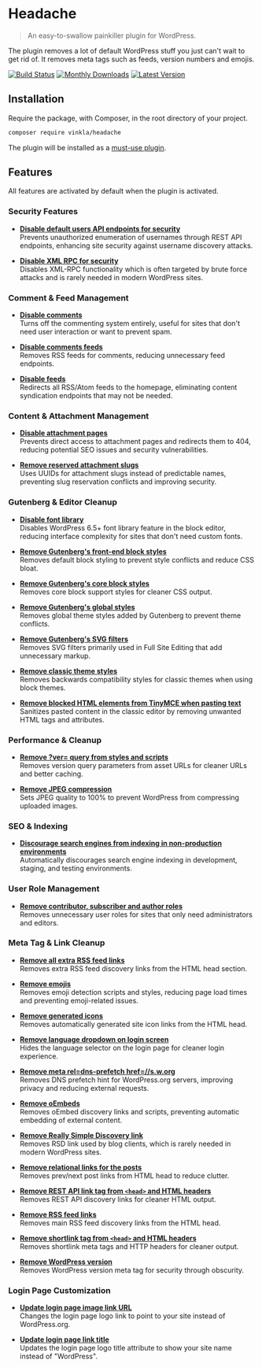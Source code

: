 # Headache

> An easy-to-swallow painkiller plugin for WordPress.

The plugin removes a lot of default WordPress stuff you just can't wait to get rid of. It removes meta tags such as feeds, version numbers and emojis.

[![Build Status](https://badgen.net/github/checks/vinkla/headache?label=build&icon=github)](https://github.com/vinkla/headache/actions)
[![Monthly Downloads](https://badgen.net/packagist/dm/vinkla/headache)](https://packagist.org/packages/vinkla/headache/stats)
[![Latest Version](https://badgen.net/packagist/v/vinkla/headache)](https://packagist.org/packages/vinkla/headache)

## Installation

Require the package, with Composer, in the root directory of your project.

```sh
composer require vinkla/headache
```

The plugin will be installed as a [must-use plugin](https://github.com/vinkla/wordplate#must-use-plugins).

## Features

All features are activated by default when the plugin is activated.

### Security Features

- **[Disable default users API endpoints for security](https://github.com/vinkla/headache/blob/96a91c7446efc70a1031d11a172e3dfb0164b6fa/headache.php#L106-L121)**  
  Prevents unauthorized enumeration of usernames through REST API endpoints, enhancing site security against username discovery attacks.

- **[Disable XML RPC for security](https://github.com/vinkla/headache/blob/96a91c7446efc70a1031d11a172e3dfb0164b6fa/headache.php#L50-L52)**  
  Disables XML-RPC functionality which is often targeted by brute force attacks and is rarely needed in modern WordPress sites.

### Comment & Feed Management

- **[Disable comments](https://github.com/vinkla/headache/blob/96a91c7446efc70a1031d11a172e3dfb0164b6fa/headache.php#L44-L45)**  
  Turns off the commenting system entirely, useful for sites that don't need user interaction or want to prevent spam.

- **[Disable comments feeds](https://github.com/vinkla/headache/blob/96a91c7446efc70a1031d11a172e3dfb0164b6fa/headache.php#L40-L42)**  
  Removes RSS feeds for comments, reducing unnecessary feed endpoints.

- **[Disable feeds](https://github.com/vinkla/headache/blob/96a91c7446efc70a1031d11a172e3dfb0164b6fa/headache.php#L26-L38)**  
  Redirects all RSS/Atom feeds to the homepage, eliminating content syndication endpoints that may not be needed.

### Content & Attachment Management

- **[Disable attachment pages](https://github.com/vinkla/headache/blob/96a91c7446efc70a1031d11a172e3dfb0164b6fa/headache.php#L222-L259)**  
  Prevents direct access to attachment pages and redirects them to 404, reducing potential SEO issues and security vulnerabilities.

- **[Remove reserved attachment slugs](https://github.com/vinkla/headache/blob/96a91c7446efc70a1031d11a172e3dfb0164b6fa/headache.php#L261-L285)**  
  Uses UUIDs for attachment slugs instead of predictable names, preventing slug reservation conflicts and improving security.

### Gutenberg & Editor Cleanup

- **[Disable font library](https://github.com/vinkla/headache/blob/96a91c7446efc70a1031d11a172e3dfb0164b6fa/headache.php#L326-L335)**  
  Disables WordPress 6.5+ font library feature in the block editor, reducing interface complexity for sites that don't need custom fonts.

- **[Remove Gutenberg's front-end block styles](https://github.com/vinkla/headache/blob/96a91c7446efc70a1031d11a172e3dfb0164b6fa/headache.php#L149-L156)**  
  Removes default block styling to prevent style conflicts and reduce CSS bloat.

- **[Remove Gutenberg's core block styles](https://github.com/vinkla/headache/blob/96a91c7446efc70a1031d11a172e3dfb0164b6fa/headache.php#L158-L163)**  
  Removes core block support styles for cleaner CSS output.

- **[Remove Gutenberg's global styles](https://github.com/vinkla/headache/blob/96a91c7446efc70a1031d11a172e3dfb0164b6fa/headache.php#L167-L174)**  
  Removes global theme styles added by Gutenberg to prevent theme conflicts.

- **[Remove Gutenberg's SVG filters](https://github.com/vinkla/headache/blob/96a91c7446efc70a1031d11a172e3dfb0164b6fa/headache.php#L185-L193)**  
  Removes SVG filters primarily used in Full Site Editing that add unnecessary markup.

- **[Remove classic theme styles](https://github.com/vinkla/headache/blob/96a91c7446efc70a1031d11a172e3dfb0164b6fa/headache.php#L176-L183)**  
  Removes backwards compatibility styles for classic themes when using block themes.

- **[Remove blocked HTML elements from TinyMCE when pasting text](https://github.com/vinkla/headache/blob/96a91c7446efc70a1031d11a172e3dfb0164b6fa/headache.php#L295-L324)**  
  Sanitizes pasted content in the classic editor by removing unwanted HTML tags and attributes.

### Performance & Cleanup

- **[Remove ?ver= query from styles and scripts](https://github.com/vinkla/headache/blob/96a91c7446efc70a1031d11a172e3dfb0164b6fa/headache.php#L195-L210)**  
  Removes version query parameters from asset URLs for cleaner URLs and better caching.

- **[Remove JPEG compression](https://github.com/vinkla/headache/blob/96a91c7446efc70a1031d11a172e3dfb0164b6fa/headache.php#L125-L131)**  
  Sets JPEG quality to 100% to prevent WordPress from compressing uploaded images.

### SEO & Indexing

- **[Discourage search engines from indexing in non-production environments](https://github.com/vinkla/headache/blob/96a91c7446efc70a1031d11a172e3dfb0164b6fa/headache.php#L287-L293)**  
  Automatically discourages search engine indexing in development, staging, and testing environments.

### User Role Management

- **[Remove contributor, subscriber and author roles](https://github.com/vinkla/headache/blob/96a91c7446efc70a1031d11a172e3dfb0164b6fa/headache.php#L212-L220)**  
  Removes unnecessary user roles for sites that only need administrators and editors.

### Meta Tag & Link Cleanup

- **[Remove all extra RSS feed links](https://github.com/vinkla/headache/blob/96a91c7446efc70a1031d11a172e3dfb0164b6fa/headache.php#L72-L73)**  
  Removes extra RSS feed discovery links from the HTML head section.

- **[Remove emojis](https://github.com/vinkla/headache/blob/96a91c7446efc70a1031d11a172e3dfb0164b6fa/headache.php#L90-L104)**  
  Removes emoji detection scripts and styles, reducing page load times and preventing emoji-related issues.

- **[Remove generated icons](https://github.com/vinkla/headache/blob/96a91c7446efc70a1031d11a172e3dfb0164b6fa/headache.php#L57-L58)**  
  Removes automatically generated site icon links from the HTML head.

- **[Remove language dropdown on login screen](https://github.com/vinkla/headache/blob/96a91c7446efc70a1031d11a172e3dfb0164b6fa/headache.php#L47-L48)**  
  Hides the language selector on the login page for cleaner login experience.

- **[Remove meta rel=dns-prefetch href=//s.w.org](https://github.com/vinkla/headache/blob/96a91c7446efc70a1031d11a172e3dfb0164b6fa/headache.php#L78-L79)**  
  Removes DNS prefetch hint for WordPress.org servers, improving privacy and reducing external requests.

- **[Remove oEmbeds](https://github.com/vinkla/headache/blob/96a91c7446efc70a1031d11a172e3dfb0164b6fa/headache.php#L102-L104)**  
  Removes oEmbed discovery links and scripts, preventing automatic embedding of external content.

- **[Remove Really Simple Discovery link](https://github.com/vinkla/headache/blob/96a91c7446efc70a1031d11a172e3dfb0164b6fa/headache.php#L66-L67)**  
  Removes RSD link used by blog clients, which is rarely needed in modern WordPress sites.

- **[Remove relational links for the posts](https://github.com/vinkla/headache/blob/96a91c7446efc70a1031d11a172e3dfb0164b6fa/headache.php#L81-L82)**  
  Removes prev/next post links from HTML head to reduce clutter.

- **[Remove REST API link tag from `<head>` and HTML headers](https://github.com/vinkla/headache/blob/96a91c7446efc70a1031d11a172e3dfb0164b6fa/headache.php#L84-L88)**  
  Removes REST API discovery links for cleaner HTML output.

- **[Remove RSS feed links](https://github.com/vinkla/headache/blob/96a91c7446efc70a1031d11a172e3dfb0164b6fa/headache.php#L69-L70)**  
  Removes main RSS feed discovery links from the HTML head.

- **[Remove shortlink tag from `<head>` and HTML headers](https://github.com/vinkla/headache/blob/96a91c7446efc70a1031d11a172e3dfb0164b6fa/headache.php#L60-L64)**  
  Removes shortlink meta tags and HTTP headers for cleaner output.

- **[Remove WordPress version](https://github.com/vinkla/headache/blob/96a91c7446efc70a1031d11a172e3dfb0164b6fa/headache.php#L54-L55)**  
  Removes WordPress version meta tag for security through obscurity.

### Login Page Customization

- **[Update login page image link URL](https://github.com/vinkla/headache/blob/96a91c7446efc70a1031d11a172e3dfb0164b6fa/headache.php#L133-L139)**  
  Changes the login page logo link to point to your site instead of WordPress.org.

- **[Update login page link title](https://github.com/vinkla/headache/blob/96a91c7446efc70a1031d11a172e3dfb0164b6fa/headache.php#L141-L147)**  
  Updates the login page logo title attribute to show your site name instead of "WordPress".
